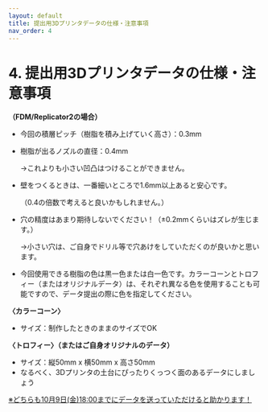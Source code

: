 ```yaml
---
layout: default
title: 提出用3Dプリンタデータの仕様・注意事項
nav_order: 4
---
```


# **4.  提出用3Dプリンタデータの仕様・注意事項**


**（FDM/Replicator2の場合）**

*   今回の積層ピッチ（樹脂を積み上げていく高さ）：0.3mm
*   樹脂が出るノズルの直径：0.4mm

    →これよりも小さい凹凸はつけることができません。

*   壁をつくるときは、一番細いところで1.6mm以上あると安心です。

    （0.4の倍数で考えると良いかもしれません。）

*   穴の精度はあまり期待しないでください！（±0.2mmくらいはズレが生じます。）

    →小さい穴は、ご自身でドリル等で穴あけをしていただくのが良いかと思います。

*   今回使用できる樹脂の色は黒一色または白一色です。カラーコーンとトロフィー（またはオリジナルデータ）は、それぞれ異なる色を使用することも可能ですので、データ提出の際に色を指定してください。

**〈カラーコーン〉**



*   サイズ：制作したときのままのサイズでOK

**〈トロフィー〉（またはご自身オリジナルのデータ）**



*   サイズ：縦50mm x 横50mm x 高さ50mm
*   なるべく、3Dプリンタの土台にぴったりくっつく面のあるデータにしましょう

<span style="text-decoration:underline;">※どちらも10月9日(金)18:00までにデータを送っていただけると助かります！</span>
